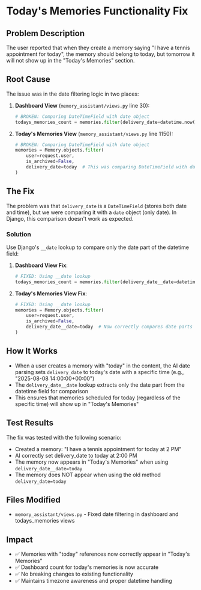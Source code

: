 # Today's Memories Functionality Fix

## Problem Description
The user reported that when they create a memory saying "I have a tennis appointment for today", the memory should belong to today, but tomorrow it will not show up in the "Today's Memories" section.

## Root Cause
The issue was in the date filtering logic in two places:

1. **Dashboard View** (`memory_assistant/views.py` line 30):
   ```python
   # BROKEN: Comparing DateTimeField with date object
   todays_memories_count = memories.filter(delivery_date=datetime.now().date()).count()
   ```

2. **Today's Memories View** (`memory_assistant/views.py` line 1150):
   ```python
   # BROKEN: Comparing DateTimeField with date object
   memories = Memory.objects.filter(
       user=request.user, 
       is_archived=False,
       delivery_date=today  # This was comparing DateTimeField with date
   )
   ```

## The Fix
The problem was that `delivery_date` is a `DateTimeField` (stores both date and time), but we were comparing it with a `date` object (only date). In Django, this comparison doesn't work as expected.

### Solution
Use Django's `__date` lookup to compare only the date part of the datetime field:

1. **Dashboard View Fix**:
   ```python
   # FIXED: Using __date lookup
   todays_memories_count = memories.filter(delivery_date__date=datetime.now().date()).count()
   ```

2. **Today's Memories View Fix**:
   ```python
   # FIXED: Using __date lookup
   memories = Memory.objects.filter(
       user=request.user, 
       is_archived=False,
       delivery_date__date=today  # Now correctly compares date parts
   )
   ```

## How It Works
- When a user creates a memory with "today" in the content, the AI date parsing sets `delivery_date` to today's date with a specific time (e.g., "2025-08-08 14:00:00+00:00")
- The `delivery_date__date` lookup extracts only the date part from the datetime field for comparison
- This ensures that memories scheduled for today (regardless of the specific time) will show up in "Today's Memories"

## Test Results
The fix was tested with the following scenario:
- Created a memory: "I have a tennis appointment for today at 2 PM"
- AI correctly set delivery_date to today at 2:00 PM
- The memory now appears in "Today's Memories" when using `delivery_date__date=today`
- The memory does NOT appear when using the old method `delivery_date=today`

## Files Modified
- `memory_assistant/views.py` - Fixed date filtering in dashboard and todays_memories views

## Impact
- ✅ Memories with "today" references now correctly appear in "Today's Memories"
- ✅ Dashboard count for today's memories is now accurate
- ✅ No breaking changes to existing functionality
- ✅ Maintains timezone awareness and proper datetime handling

